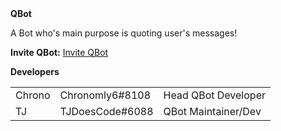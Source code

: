 <html>
<b>QBot</b>

A Bot who's main purpose is quoting user's messages!

<b>Invite QBot:</b> [Invite QBot](https://discordapp.com/oauth2/authorize?client_id=322882931746013185&scope=bot&permissions=2146958463)


<b>Developers</b>
<table style="width:100%">
    <tr>
        <td>Chrono</td>
        <td>Chronomly6#8108</td>
        <td>Head QBot Developer</td>
    </tr>
    <tr>
        <td>TJ</td>
        <td>TJDoesCode#6088</td>
        <td>QBot Maintainer/Dev</td>
    </tr>
</table>
</html>
